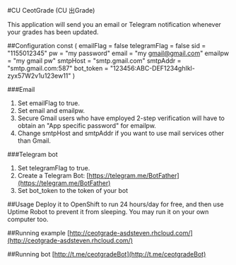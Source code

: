 #CU CeotGrade (CU 出Grade)

This application will send you an email or Telegram notification whenever your grades has been updated.

##Configuration
	const (
		emailFlag    = false
		telegramFlag = false
		sid          = "1155012345"
		pw           = "my password"
		email        = "my gmail@gmail.com"
		emailpw      = "my gmail pw"
		smtpHost     = "smtp.gmail.com"
		smtpAddr     = "smtp.gmail.com:587"
		bot_token    = "123456:ABC-DEF1234ghIkl-zyx57W2v1u123ew11"
	)
	
###Email
1. Set emailFlag to true.
2. Set email and emailpw.
3. Secure Gmail users who have employed 2-step verification will have to obtain an "App specific password" for emailpw.
4. Change smtpHost and smtpAddr if you want to use mail services other than Gmail.

###Telegram bot
1. Set telegramFlag to true.
2. Create a Telegram Bot: [https://telegram.me/BotFather](https://telegram.me/BotFather)
3. Set bot_token to the token of your bot

##Usage
Deploy it to OpenShift to run 24 hours/day for free, and then use Uptime Robot to prevent it from sleeping.
You may run it on your own computer too.

##Running example
[http://ceotgrade-asdsteven.rhcloud.com/](http://ceotgrade-asdsteven.rhcloud.com/)

##Running bot
[http://t.me/ceotgradeBot](http://t.me/ceotgradeBot)
